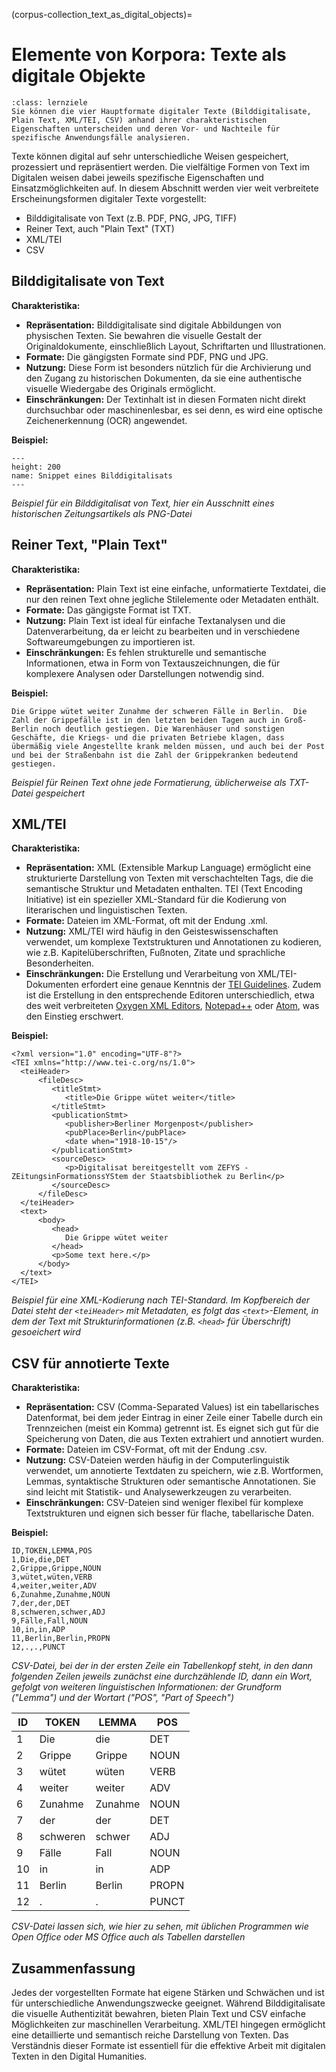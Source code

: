 (corpus-collection_text_as_digital_objects)=
# Elemente von Korpora: Texte als digitale Objekte
```{admonition} Feinlernziel(e) dieses Kapitels
:class: lernziele
Sie können die vier Hauptformate digitaler Texte (Bilddigitalisate, Plain Text, XML/TEI, CSV) anhand ihrer charakteristischen Eigenschaften unterscheiden und deren Vor- und Nachteile für spezifische Anwendungsfälle analysieren.
```

Texte können digital auf sehr unterschiedliche Weisen gespeichert, prozessiert und repräsentiert werden. Die vielfältige Formen von Text im Digitalen weisen dabei jeweils spezifische Eigenschaften und Einsatzmöglichkeiten auf. In diesem Abschnitt werden vier weit verbreitete Erscheinungsformen digitaler Texte vorgestellt: 

- Bilddigitalisate von Text (z.B. PDF, PNG, JPG, TIFF)
- Reiner Text, auch "Plain Text" (TXT)
- XML/TEI
- CSV

## Bilddigitalisate von Text

**Charakteristika:**

- **Repräsentation:** Bilddigitalisate sind digitale Abbildungen von physischen Texten. Sie bewahren die visuelle Gestalt der Originaldokumente, einschließlich Layout, Schriftarten und Illustrationen.
- **Formate:** Die gängigsten Formate sind PDF, PNG und JPG.
- **Nutzung:** Diese Form ist besonders nützlich für die Archivierung und den Zugang zu historischen Dokumenten, da sie eine authentische visuelle Wiedergabe des Originals ermöglicht.
- **Einschränkungen:** Der Textinhalt ist in diesen Formaten nicht direkt durchsuchbar oder maschinenlesbar, es sei denn, es wird eine optische Zeichenerkennung (OCR) angewendet.

**Beispiel:**

```{figure} ../book_images/corpus-collection_text_as_digital_objects_image-example.png
---
height: 200
name: Snippet eines Bilddigitalisats
---
```

*Beispiel für ein Bilddigitalisat von Text, hier ein Ausschnitt eines historischen Zeitungsartikels als PNG-Datei*

## Reiner Text, "Plain Text"

**Charakteristika:**

- **Repräsentation:** Plain Text ist eine einfache, unformatierte Textdatei, die nur den reinen Text ohne jegliche Stilelemente oder Metadaten enthält.
- **Formate:** Das gängigste Format ist TXT.
- **Nutzung:** Plain Text ist ideal für einfache Textanalysen und die Datenverarbeitung, da er leicht zu bearbeiten und in verschiedene Softwareumgebungen zu importieren ist.
- **Einschränkungen:** Es fehlen strukturelle und semantische Informationen, etwa in Form von Textauszeichnungen, die für komplexere Analysen oder Darstellungen notwendig sind. 

**Beispiel:**

`
Die Grippe wütet weiter
Zunahme der schweren Fälle in Berlin. 
Die Zahl der Grippefälle ist in den letzten beiden Tagen auch in Groß-Berlin noch deutlich gestiegen. Die Warenhäuser und sonstigen Geschäfte, die Kriegs- und die privaten Betriebe klagen, dass übermäßig viele Angestellte krank melden müssen, und auch bei der Post und bei der Straßenbahn ist die Zahl der Grippekranken bedeutend gestiegen.
`

*Beispiel für Reinen Text ohne jede Formatierung, üblicherweise als TXT-Datei gespeichert*


## XML/TEI

**Charakteristika:**

- **Repräsentation:** XML (Extensible Markup Language) ermöglicht eine strukturierte Darstellung von Texten mit verschachtelten Tags, die die semantische Struktur und Metadaten enthalten. TEI (Text Encoding Initiative) ist ein spezieller XML-Standard für die Kodierung von literarischen und linguistischen Texten.
- **Formate:** Dateien im XML-Format, oft mit der Endung .xml.
- **Nutzung:** XML/TEI wird häufig in den Geisteswissenschaften verwendet, um komplexe Textstrukturen und Annotationen zu kodieren, wie z.B. Kapitelüberschriften, Fußnoten, Zitate und sprachliche Besonderheiten.
- 	**Einschränkungen:** Die Erstellung und Verarbeitung von XML/TEI-Dokumenten erfordert eine genaue Kenntnis der [TEI Guidelines](https://tei-c.org/guidelines/). Zudem ist die Erstellung in den entsprechende Editoren unterschiedlich, etwa des weit verbreiteten [Oxygen XML Editors](https://www.oxygenxml.com/), [Notepad++](https://notepad-plus-plus.org) oder [Atom](https://atom-editor.cc/), was den Einstieg erschwert.

**Beispiel:** 

```
<?xml version="1.0" encoding="UTF-8"?>
<TEI xmlns="http://www.tei-c.org/ns/1.0">
  <teiHeader>
      <fileDesc>
         <titleStmt>
            <title>Die Grippe wütet weiter</title>
         </titleStmt>
         <publicationStmt>
            <publisher>Berliner Morgenpost</publisher>
            <pubPlace>Berlin</pubPlace>
            <date when="1918-10-15"/>
         </publicationStmt>
         <sourceDesc>
            <p>Digitalisat bereitgestellt vom ZEFYS - ZEitungsinFormationssYStem der Staatsbibliothek zu Berlin</p>
         </sourceDesc>
      </fileDesc>
  </teiHeader>
  <text>
      <body>
         <head>
            Die Grippe wütet weiter
         </head>
         <p>Some text here.</p>
      </body>
  </text>
</TEI>
```

*Beispiel für eine XML-Kodierung nach TEI-Standard. Im Kopfbereich der Datei steht der `<teiHeader>` mit Metadaten, es folgt das `<text>`-Element, in dem der Text mit Strukturinformationen (z.B. `<head>` für Überschrift) gesoeichert wird*

## CSV für annotierte Texte

**Charakteristika:**

- **Repräsentation:** CSV (Comma-Separated Values) ist ein tabellarisches Datenformat, bei dem jeder Eintrag in einer Zeile einer Tabelle durch ein Trennzeichen (meist ein Komma) getrennt ist. Es eignet sich gut für die Speicherung von Daten, die aus Texten extrahiert und annotiert wurden.
- **Formate:** Dateien im CSV-Format, oft mit der Endung .csv.
- **Nutzung:** CSV-Dateien werden häufig in der Computerlinguistik verwendet, um annotierte Textdaten zu speichern, wie z.B. Wortformen, Lemmas, syntaktische Strukturen oder semantische Annotationen. Sie sind leicht mit Statistik- und Analysewerkzeugen zu verarbeiten.
- **Einschränkungen:** CSV-Dateien sind weniger flexibel für komplexe Textstrukturen und eignen sich besser für flache, tabellarische Daten.

**Beispiel:** 

```
ID,TOKEN,LEMMA,POS
1,Die,die,DET
2,Grippe,Grippe,NOUN
3,wütet,wüten,VERB
4,weiter,weiter,ADV
6,Zunahme,Zunahme,NOUN
7,der,der,DET
8,schweren,schwer,ADJ
9,Fälle,Fall,NOUN
10,in,in,ADP
11,Berlin,Berlin,PROPN
12,.,.,PUNCT
```

*CSV-Datei, bei der in der ersten Zeile ein Tabellenkopf steht, in den dann folgenden Zeilen jeweils zunächst eine durchzählende ID, dann ein Wort, gefolgt von  weiteren linguistischen Informationen: der Grundform ("Lemma") und der Wortart ("POS", "Part of Speech")*


| ID  | TOKEN    | LEMMA   | POS   |
|-----|----------|---------|-------|
| 1   | Die      | die     | DET   |
| 2   | Grippe   | Grippe  | NOUN  |
| 3   | wütet    | wüten   | VERB  |
| 4   | weiter   | weiter  | ADV   |
| 6   | Zunahme  | Zunahme | NOUN  |
| 7   | der      | der     | DET   |
| 8   | schweren | schwer  | ADJ   |
| 9   | Fälle    | Fall    | NOUN  |
| 10  | in       | in      | ADP   |
| 11  | Berlin   | Berlin  | PROPN |
| 12  | .        | .       | PUNCT |

*CSV-Datei lassen sich, wie hier zu sehen, mit üblichen Programmen wie Open Office oder MS Office auch als Tabellen darstellen*


## Zusammenfassung
Jedes der vorgestellten Formate hat eigene Stärken und Schwächen und ist für unterschiedliche Anwendungszwecke geeignet. Während Bilddigitalisate die visuelle Authentizität bewahren, bieten Plain Text und CSV einfache Möglichkeiten zur maschinellen Verarbeitung. XML/TEI hingegen ermöglicht eine detaillierte und semantisch reiche Darstellung von Texten. Das Verständnis dieser Formate ist essentiell für die effektive Arbeit mit digitalen Texten in den Digital Humanities.
